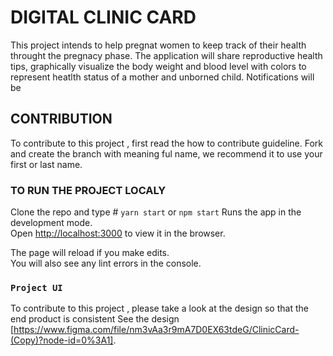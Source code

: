 # DIGITAL CLINIC CARD

This project intends to help pregnat women to keep track of their health throught the pregnacy phase. The application will share reproductive health tips, graphically visualize the body weight and blood level with colors to represent heatlth status of a mother and unborned child. Notifications will be

## CONTRIBUTION

To contribute to this project , first read the how to contribute guideline. Fork and create the branch with meaning ful name, we recommend it to use your first or last name.
### TO RUN THE PROJECT LOCALY

Clone the repo and type # `yarn start` or `npm start`
Runs the app in the development mode.\
Open [http://localhost:3000](http://localhost:3000) to view it in the browser.

The page will reload if you make edits.\
You will also see any lint errors in the console.

### `Project UI`

To contribute to this project , please take a look at the design so that the end product is consistent
See the design [https://www.figma.com/file/nm3vAa3r9mA7D0EX63tdeG/ClinicCard-(Copy)?node-id=0%3A1].
